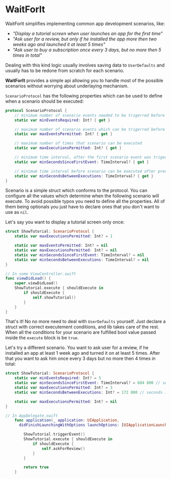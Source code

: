 # WaitForIt

WaitForIt simplifies implementing common app development scenarios, like:

- *"Display a tutorial screen when user launches an app for the first time"*
- *"Ask user for a review, but only if he installed the app more then two weeks ago and launched it at least 5 times"*
- *"Ask user to buy a subscription once every 3 days, but no more then 5 times in total"*

Dealing with this kind logic usually involves saving data to `UserDefaults` and usually has to be redone from scratch for each scenario.

**WaitForIt** provides a simple api allowing you to handle most of the possible scenarios without worrying about underlaying mechanism.

`ScenarioProtocol` has the following properties which can be used to define when a scenario should be executed:
``` swift
protocol ScenarioProtocol {
    // minimum number of scenario events needed to be trigerred before scenario can be executed
    static var minEventsRequired: Int? { get }

    // maximum number of scenario events which can be trigerred before scenario stops executing
    static var maxEventsPermitted: Int? { get }

    // maximum number of times that scenario can be executed
    static var maxExecutionsPermitted: Int? { get }

    // minimum time interval, after the first scenario event was trigerred, before the scenario can be executed
    static var minSecondsSinceFirstEvent: TimeInterval? { get }

    // minimum time interval before scenario can be executed after previous execution
    static var minSecondsBetweenExecutions: TimeInterval? { get }
}
```

Scenario is a simple struct which conforms to the protocol. You can configure all the values which determine when the following scenario will execute. To avoid possible typos you need to define all the properties. All of them being optionals you just have to declare ones that you don't want to use as `nil`.

Let's say you want to display a tutorial screen only once:

``` swift
struct ShowTutorial: ScenarioProtocol {
    static var maxExecutionsPermitted: Int? = 1

    static var maxEventsPermitted: Int? = nil
    static var maxExecutionsPermitted: Int? = nil
    static var minSecondsSinceFirstEvent: TimeInterval? = nil
    static var minSecondsBetweenExecutions: TimeInterval? = nil
}

// In some ViewController.swift
func viewDidLoad() {
    super.viewDidLoad()
    ShowTutorial.execute { shouldExecute in
        if shouldExecute {
            self.showTutorial()
        }
    }
}
```

That's it! No no more need to deal with `UserDefaults` yourself. Just declare a struct with correct executement conditions, and lib takes care of the rest. When all the conditions for your scenario are fulfilled bool value passed inside the `execute` block is be `true`.

Let's try a different scenario. You want to ask user for a review, if he installed an app at least 1 week ago and turned it on at least 5 times. After that you want to ask him once every 3 days but no more then 4 times in total:

``` swift
struct ShowTutorial: ScenarioProtocol {
    static var minEventsRequired: Int? = 5
    static var minSecondsSinceFirstEvent: TimeInterval? = 604 800 // seconds in one week
    static var maxExecutionsPermitted: Int? = 3
    static var minSecondsBetweenExecutions: Int? = 172 800 // seconds in two days

    static var maxExecutionsPermitted: Int? = nil
}

// In AppDelegate.swift
    func application(_ application: UIApplication,
      didFinishLaunchingWithOptions launchOptions: [UIApplicationLaunchOptionsKey: Any]?) -> Bool {

        ShowTutorial.triggerEvent()
        ShowTutorial.execute { shouldExecute in
            if shouldExecute {
                self.askForReview()
            }
        }

        return true
    }

```

